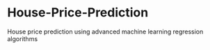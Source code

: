 # House-Price-Prediction
House price prediction using advanced machine learning regression algorithms
